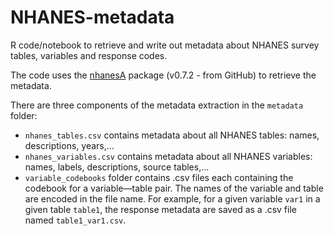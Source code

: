 # NHANES-metadata
R code/notebook to retrieve and write out metadata about NHANES survey tables, variables and response codes.

The code uses the [nhanesA](https://github.com/cjendres1/nhanes) package (v0.7.2 - from GitHub) to retrieve the metadata. 

There are three components of the metadata extraction in the `metadata` folder:
* `nhanes_tables.csv` contains metadata about all NHANES tables: names, descriptions, years,...
* `nhanes_variables.csv` contains metadata about all NHANES variables: names, labels, descriptions, source tables,...
* `variable_codebooks` folder contains .csv files each containing the codebook for a variable—table pair. The names of the variable and table are encoded in the file name. For example, for a given variable `var1` in a given table `table1`, the response metadata are saved as a .csv file named `table1_var1.csv`.
